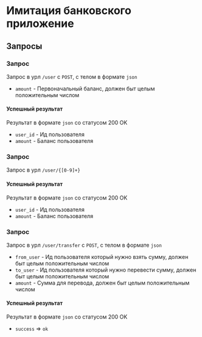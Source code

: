 Имитация банковского приложение
===============

## Запросы

### Запрос
Запрос в урл `/user` с `POST`, с телом в формате `json`
* `amount` - Первоначальный баланс, должен быт целым положительным числом

#### Успешный результат
Результат в формате `json` со статусом 200 OK
* `user_id` - Ид пользователя
* `amount` - Баланс пользователя

### Запрос
Запрос в урл `/user/{[0-9]+}`

#### Успешный результат
Результат в формате `json` со статусом 200 OK
* `user_id` - Ид пользователя
* `amount` - Баланс пользователя

### Запрос
Запрос в урл `/user/transfer` с `POST`, с телом в формате `json`
* `from_user` - Ид пользователя который нужно взять сумму, должен быт целым положительным числом
* `to_user` - Ид пользователя который нужно перевести сумму, должен быт целым положительным числом
* `amount` - Сумма для перевода, должен быт целым положительным числом

#### Успешный результат
Результат в формате `json` со статусом 200 OK
* `success` => `ok`
